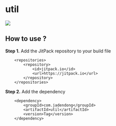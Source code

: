 # util

[![](https://jitpack.io/v/com.jadendong/util.svg)](https://jitpack.io/#com.jadendong/util)

## How to use ?
**Step 1.** Add the JitPack repository to your build file
```
	<repositories>
		<repository>
		    <id>jitpack.io</id>
		    <url>https://jitpack.io</url>
		</repository>
	</repositories>
```

**Step 2.** Add the dependency
```
	<dependency>
	    <groupId>com.jadendong</groupId>
	    <artifactId>util</artifactId>
	    <version>Tag</version>
	</dependency>
```
